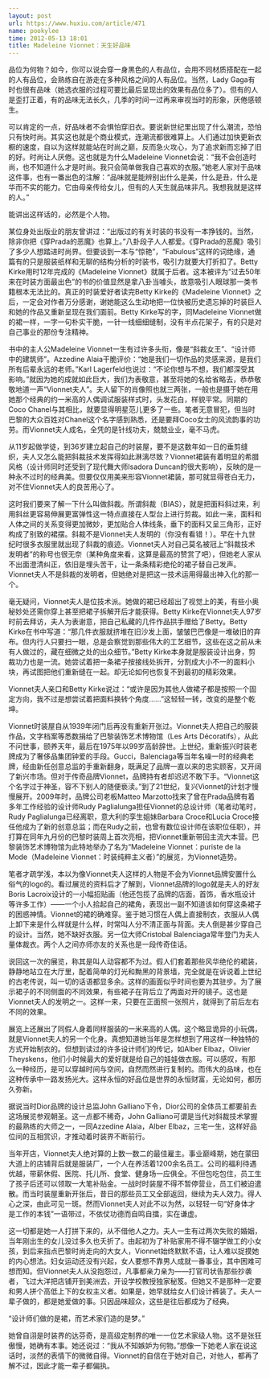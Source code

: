 ```yaml
---
layout: post
url: https://www.huxiu.com/article/471
name: pookylee
time: 2012-05-13 18:01
title: Madeleine Vionnet：天生好品味
---
```

品位为何物？如今，你可以说会穿一身黑色的人有品位，会用不同材质搭配在一起的人有品位，会熟练自在游走在多种风格之间的人有品位。当然，Lady Gaga有时也很有品味（她选衣服的过程可要比最后呈现出的效果有品位多了）。但有的人是歪打正着，有的品味无法长久，几季的时间一过再来审视当时的形象，厌倦感顿生。

可以肯定的一点，好品味者不会惧怕穿旧衣。要说新世纪里出现了什么潮流，恐怕只有快时尚。其实这也就是个商业模式，连潮流都很难算上。人们通过加快更新衣橱的速度，自以为这样就能站在时尚之巅，反而急火攻心，为了追求新而忘掉了旧的好。时尚让人厌倦。这也就是为什么Madeleine Vionnet会说：“我不会创造时尚，也不知道什么才是时尚。我只会简单做我自己喜欢的衣服。”她老人家对于品味这件事，也有一番出色的注解：“品味就是能辨别出什么是美，什么是丑，什么是华而不实的能力。它由母亲传给女儿，但有的人天生就品味非凡。我想我就是这样的人。”

能讲出这样话的，必然是个人物。

某位身处出版业的朋友曾讲过：“出版过的有关时装的书没有一本挣钱的。当然，除非你把《穿Prada的恶魔》也算上。”八卦段子人人都爱。《穿Prada的恶魔》吸引了多少人想踏进时尚界。但要谈到一本与“惊艳”，“Fabulous”这样的词绝缘，通篇有的只是服装纸样和无聊的结构分析的时装书，吸引力就要大打折扣了。Betty Kirke用时12年完成的《Madeleine Vionnet》就属于后者。这本被评为“过去50年来在时装方面最出色”的书的价值显然是拿八卦当噱头，故意吸引人眼球那一类书籍根本无法比的。真正的时装爱好者读完Betty Kirke的《Madeleine Vionnet》之后，一定会对作者万分感谢，谢她能这么生动地把一位快被历史遗忘掉的时装巨人和她的作品又重新呈现在我们面前。Betty Kirke写的字，同Madeleine Vionnet做的裙一样，一字一句朴实干脆，一针一线细细缝制，没有半点花架子，有的只是对自己事业的那份专注精神。

书中的主人公Madeleine Vionnet一生有过许多头衔，像是“斜裁女王”、“设计师中的建筑师”。Azzedine Alaia干脆评价：“她是我们一切作品的灵感来源，是我们所有后辈永远的老师。”Karl Lagerfeld也说过：“不论你想与不想，我们都深受其影响。”就因为她的成就如此巨大，我们为表敬意，甚至将她的名给省略去，恭恭敬敬地道一声“Vionnet夫人”。夫人留下的肖像照也就三两张，一般也是摄于她在用她那个经典的约一米高的人偶调试服装样式时，头发花白，样貌平常。同期的Coco Chanel与其相比，就要显得明星范儿更多了一些。笔者无意冒犯，但当时巴黎的大众百姓对Chanel这个名字感到熟悉，还是要拜Coco女士的风流韵事的功劳。而Vionnet夫人成名，全凭的是针线功夫，兢兢业业，毫不马虎。

从11岁起做学徒，到36岁建立起自己的时装屋，要不是这数年如一日的垂剪缝织，夫人又怎么能把斜裁技术发挥得如此淋漓尽致？Vionnet裙装有着明显的希腊风格（设计师同时还受到了现代舞大师Isadora Duncan的很大影响），反映的是一种永不过时的经典美。但要仅仅用美来形容Vionnet裙装，那可就显得苍白无力，对不住Vionnet夫人的良苦用心了。

这时我们要来了解一下什么叫做斜裁。所谓斜裁（BIAS），就是把面料斜过来，利用斜丝更容易伸展更富弹性这一特点直接在人型台上进行剪裁。如此一来，面料和人体之间的关系变得更加微妙，更加贴合人体线条，垂下的面料又呈三角形，正好构成了别致的裙摆。斜裁不是Vionnet夫人发明的（你没有看错！）。早在十九世纪时很多衣服里就出现了斜裁的痕迹。Vionnet夫人对自己莫名被冠上“斜裁技术发明者”的称号也很无奈（某种角度来看，这算是最高的赞赏了吧），但她老人家从不出面澄清纠正，依旧是埋头苦干，让一条条精彩绝伦的裙子替自己发声。Vionnet夫人不是斜裁的发明者，但她绝对是把这一技术运用得最出神入化的那一个。

毫无疑问，Vionnet夫人是位技术派。她做的裙已经超出了视觉上的美，有些小奥秘妙处还需你穿上甚至把裙子拆解开后才能获得。Betty Kirke在Vionnet夫人97岁时前去拜访，夫人为表谢意，把自己私藏的几件作品拱手赠给了Betty。Betty Kirke在书中写道：“那几件衣服就挤堆在旧沙发上面，皱皱巴巴像是一堆破旧的弃布。但内行人只要扫一眼，总是会察觉到那些伟大的工艺细节，这些在这之前从未有人做过的，藏在细微之处的出众细节。”Betty Kirke本身就是服装设计出身，剪裁功力也是一流。她尝试着把一条裙子按接线处拆开，分割成大小不一的面料小块，再试图把他们重新缝在一起。却无论如何也恢复不到最初的精彩效果。

Vionnet夫人亲口和Betty Kirke说过：“或许是因为其他人做裙子都是按照一个固定方向，我不过是想尝试着把面料换转个角度……”这轻轻一转，改变的是整个乾坤。

Vionnet时装屋自从1939年闭门后再没有重新开张过。Vionnet夫人把自己的服装作品，文字档案等悉数捐给了巴黎装饰艺术博物馆（Les Arts Décoratifs），从此不问世事，颐养天年，最后在1975年以99岁高龄辞世。上世纪，重新振兴时装老牌成为了奢侈品集团钟爱的手段。Gucci，Balenciaga等当年名噪一时的经典老牌，经由新任创意总监的手重新翻身，既满足了品牌一直以来的忠实顾客，又开阔了新兴市场。但对于传奇品牌Vionnet，品牌持有者却迟迟不敢下手。“Vionnet这个名字过于神圣，容不下别人的随便亵渎。”到了21世纪，复兴Vionnet的计划才慢慢展开。2009年时，品牌公司老板Matteo Marzotto找来了曾在Prada品牌有着多年工作经验的设计师Rudy Paglialunga担任Vionnet的总设计师（笔者动笔时，Rudy Paglialunga已经离职，意大利的孪生姐妹Barbara Croce和Lucia Croce接任他成为了新的创意总监；而在Rudy之前，也曾有数位设计师在该职位任职），并打算在同年九月份的巴黎时装周上首次亮相，把Vionnet重新带回主流大本营。巴黎装饰艺术博物馆为此特地举办了名为“Madeleine Vionnet：puriste de la Mode（Madeleine Vionnet：时装纯粹主义者）”的展览，为Vionnet造势。

笔者才疏学浅，本以为像Vionnet夫人这样的人物是不会为Vionnet品牌安置什么俗气的logo的。看过展览的资料后才了解到，Vionnet品牌的logo就是夫人的好友Boris Lacroix设计的一小幅招贴画（他还包揽了品牌的店面，首饰，香水瓶设计等许多工作）——一个小人拾起自己的裙角，表现出一副不知道该如何穿这条裙子的困惑神情。Vionnet的裙的确难穿。鉴于她习惯在人偶上直接制衣，衣服从人偶上卸下来是什么样就是什么样，时常叫人分不清正面与背面。夫人倒是甚少穿自己的设计。当然，她不缺好衣服。另一位大师Cristobal Balenciaga常年登门为夫人量体裁衣。两个人之间亦师亦友的关系也是一段传奇佳话。

说回这一次的展览，称其是叫人动容都不为过。假人们套着那些风华绝伦的裙装，静静地站立在大厅里，配着简单的灯光和黝黑的背景墙，完全就是在诉说着上世纪的古老传说，叫一切的话语都显多余。这样的画面似乎时间也要为其驻步。为了展示裙子的不同侧面的不同效果，有些裙子在背后立了两面对开的镜子。这也是Vionnet夫人的发明之一。这样一来，只要在正面照一张照片，就得到了前后左右不同的效果。

展览上还展出了同假人身着同样服装的一米来高的人偶。这个略显诡异的小玩偶，就是Vionnet夫人的另一个化身。真想知道她当年是怎样想到了用这样一种独特的方式开始制衣的。但想到读过的许多设计师们的传记，如Alber Elbaz，Olivier Theyskens，他们小时候最大的爱好就是给自己的娃娃做衣服。可以感叹，有那么一种经历，是可以穿越时间与空间，自然而然进行复制的。而伟大的品味，也在这种传承中一路发扬光大。这样永恒的好品位是世界的永恒财富，无论如何，都历久弥新。

据说当时Dior品牌的设计总监John Galliano下令，Dior公司的全体员工都要前去这场展览参观朝圣。这一点都不稀奇，John Galliano可谓是当代对斜裁技术掌握的最熟练的大师之一，一同Azzedine Alaia，Alber Elbaz，三宅一生，这样好品位间的互相赏识，才推动着时装界不断前行。

当年开店，Vionnet夫人绝对算的上数一数二的最佳雇主。事业巅峰期，她在蒙田大道上的店铺背后就是服装厂，一个人在养活着1200余名员工。公司的福利待遇优越，带薪休假、医院、托儿所、食堂、健身场一应俱全。不但包吃包住，员工生了孩子后还可以领取一大笔补贴金。一战时时装屋不得不暂停营业，员工们被迫遣散。而当时装屋重新开张后，昔日的那些员工又全部返回，继续为夫人效力。得人心之深，由此可见一斑。然而Vionnet夫人对此不以为然，以轻轻一句“好身体才是工作的本钱”一语带过，不依仗功德而自鸣自擂，实在谦虚。

这一切都是她一人打拼下来的，从不借他人之力。夫人一生有过两次失败的婚姻，当年刚出生的女儿没过多久也夭折了。由起初为了补贴家用不得不辍学做工的小女孩，到后来指点巴黎时尚走向的大女人，Vionnet始终默默不语，让人难以捉摸她的内心想法。妇女运动还没有兴起，女人要想不靠男人成就一番事业，其中困难可想而知。但Vionnet夫人从没抱怨过，凡事都亲力亲为——打官司状告那些抄袭者，飞过大洋把店铺开到美洲去，开设学校教授独家秘笈。但她又不是那种一定要和男人拼个高低上下的女权主义者。如果是，她早就给女人们设计裤装了。夫人一辈子做的，都是她爱做的事。只因品味超众，这些是往后都成为了经典。

“设计师们做的是裙，而艺术家们造的是梦。”

她曾自诩是时装界的达芬奇，是高级定制界的唯一一位艺术家级人物。这不是张狂傲慢，她确有本事。她还说过：“我从不知嫉妒为何物。”想像一下她老人家在说这话时，淡然的表情下的微微自得。Vionnet的自信在于她对自己，对他人，都再了解不过，因此才能一辈子都偏执。

